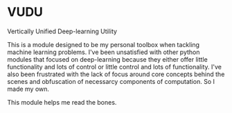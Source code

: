 # VUDU
Vertically Unified Deep-learning Utility

This is a module designed to be my personal toolbox when tackling machine learning problems.  I've been unsatisfied with other python modules that focused on deep-learning because they either offer little functionality and lots of control or little control and lots of functionality.  I've also been frustrated with the lack of focus around core concepts behind the scenes and obfuscation of necessarcy components of computation.  So I made my own.  

This module helps me read the bones.
